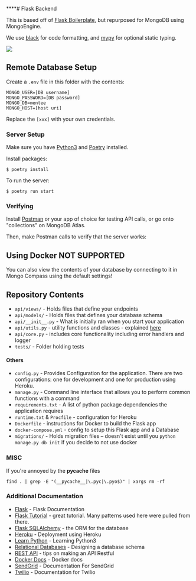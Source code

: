 ****# Flask Backend

This is based off of [Flask Boilerplate](https://github.com/tko22/flask-boilerplate), but repurposed for MongoDB using MongoEngine.

We use [black](https://github.com/ambv/black) for code formatting, and [mypy](http://mypy-lang.org/) for optional static typing.

![](../master/docs/flask.gif)

## Remote Database Setup

Create a `.env` file in this folder with the contents:

```
MONGO_USER=[DB username]
MONGO_PASSWORD=[DB password]
MONGO_DB=mentee
MONGO_HOST=[host uri]
```

Replace the `[xxx]` with your own credentials.

### Server Setup

Make sure you have [Python3](https://realpython.com/installing-python/) and [Poetry](https://python-poetry.org/) installed.

Install packages:

```
$ poetry install
```

To run the server:

```
$ poetry run start
```

### Verifying

Install [Postman](https://www.getpostman.com/downloads/) or your app of choice for testing API calls, or go onto "collections" on MongoDB Atlas.

Then, make Postman calls to verify that the server works:

## Using Docker **NOT SUPPORTED**

You can also view the contents of your database by connecting to it in Mongo Compass using the default settings!

## Repository Contents

- `api/views/` - Holds files that define your endpoints
- `api/models/` - Holds files that defines your database schema
- `api/__init__.py` - What is initially ran when you start your application
- `api/utils.py` - utility functions and classes - explained [here](https://github.com/tko22/flask-boilerplate/wiki/Conventions)
- `api/core.py` - includes core functionality including error handlers and logger
- `tests/` - Folder holding tests

#### Others

- `config.py` - Provides Configuration for the application. There are two configurations: one for development and one for production using Heroku.
- `manage.py` - Command line interface that allows you to perform common functions with a command
- `requirements.txt` - A list of python package dependencies the application requires
- `runtime.txt` & `Procfile` - configuration for Heroku
- `Dockerfile` - instructions for Docker to build the Flask app
- `docker-compose.yml` - config to setup this Flask app and a Database
- `migrations/` - Holds migration files – doesn't exist until you `python manage.py db init` if you decide to not use docker

### MISC

If you're annoyed by the **pycache** files

```
find . | grep -E "(__pycache__|\.pyc|\.pyo$)" | xargs rm -rf
```

### Additional Documentation

- [Flask](http://flask.pocoo.org/) - Flask Documentation
- [Flask Tutorial](http://flask.pocoo.org/docs/1.0/tutorial/) - great tutorial. Many patterns used here were pulled from there.
- [Flask SQLAlchemy](http://flask-sqlalchemy.pocoo.org/2.3/) - the ORM for the database
- [Heroku](https://devcenter.heroku.com/articles/getting-started-with-python#introduction) - Deployment using Heroku
- [Learn Python](https://www.learnpython.org/) - Learning Python3
- [Relational Databases](https://www.ntu.edu.sg/home/ehchua/programming/sql/Relational_Database_Design.html) - Designing a database schema
- [REST API](http://www.restapitutorial.com/lessons/restquicktips.html) - tips on making an API Restful
- [Docker Docs](https://docs.docker.com/get-started/) - Docker docs
- [SendGrid](https://sendgrid.com/docs/for-developers/) - Documentation For SendGrid
- [Twilio](twilio.com/docs/libraries/python) - Documentation for Twilio
